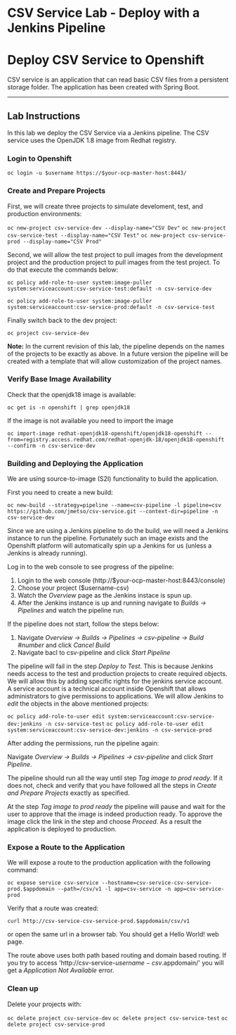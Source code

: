 # CSV Service Lab - Deploy with a Jenkins Pipeline

#  Deploy CSV Service to Openshift

CSV service is an application that can read basic CSV files from a persistent
storage folder. The application has been created with Spring Boot.

---

## Lab Instructions

In this lab we deploy the CSV Service via a Jenkins pipeline. The CSV service uses
the OpenJDK 1.8 image from Redhat registry.

### Login to Openshift

`oc login -u $username https://$your-ocp-master-host:8443/`

### Create and Prepare Projects

First, we will create three projects to simulate develoment, test, and production
environments:

`oc new-project csv-service-dev --display-name="CSV Dev"`
`oc new-project csv-service-test --display-name="CSV Test"`
`oc new-project csv-service-prod --display-name="CSV Prod"`

Second, we will allow the test project to pull images from the development project
and the production project to pull images from the test project. To do that execute
the commands below:

`oc policy add-role-to-user system:image-puller system:serviceaccount:csv-service-test:default -n csv-service-dev`

`oc policy add-role-to-user system:image-puller system:serviceaccount:csv-service-prod:default -n csv-service-test`


Finally switch back to the dev project:

`oc project csv-service-dev`

__Note:__ In the current revision of this lab, the pipeline depends on the names
of the projects to be exactly as above. In a future version the pipeline will be
created with a template that will allow customization of the project names.

### Verify Base Image Availability

Check that the openjdk18 image is available:

`oc get is -n openshift | grep openjdk18`

If the image is not available you need to import the image

`oc import-image redhat-openjdk18-openshift/openjdk18-openshift --from=registry.access.redhat.com/redhat-openjdk-18/openjdk18-openshift --confirm -n csv-service-dev`


### Building and Deploying the Application

We are using source-to-image (S2I) functionality to build the application.

First you need to create a new build:

`oc new-build --strategy=pipeline --name=csv-pipeline -l pipeline=csv https://github.com/jmetso/csv-service.git --context-dir=pipeline -n csv-service-dev`

Since we are using a Jenkins pipeline to do the build, we will need a Jenkins instance
to run the pipeline. Fortunately such an image exists and the Openshift platform
will automatically spin up a Jenkins for us (unless a Jenkins is already running).

Log in to the web console to see progress of the pipeline:
1. Login to the web console (http://$your-ocp-master-host:8443/console)
2. Choose your project ($username-csv)
3. Watch the _Overview_ page as the Jenkins instace is spun up.
4. After the Jenkins instance is up and running navigate to _Builds -> Pipelines_ and watch the pipeline run.

If the pipeline does not start, follow the steps below:
1. Navigate _Overview -> Builds -> Pipelines -> csv-pipeline -> Build #number_ and click _Cancel Build_
2. Navigate bacl to csv-pipeline and click _Start Pipeline_

The pipeline will fail in the step _Deploy to Test_. This is because Jenkins
needs access to the test and  production projects to create required objects.
We will allow this by adding specific rights for the jenkins service account. A
service account is a technical account inside Openshift that allows administrators
to give permissions to applications. We will allow Jenkins to _edit_ the objects in
the above mentioned projects:

`oc policy add-role-to-user edit system:serviceaccount:csv-service-dev:jenkins -n csv-service-test`
`oc policy add-role-to-user edit system:serviceaccount:csv-service-dev:jenkins -n csv-service-prod`

After adding the permissions, run the pipeline again:

Navigate _Overview -> Builds -> Pipelines -> csv-pipeline_ and click _Start Pipeline_.

The pipeline should run all the way until step _Tag image to prod ready_. If it
does not, check and verify that you have followed all the steps in *Create and Prepare Projects*
exactly as specified.

At the step _Tag image to prod ready_ the pipeline will pause and wait for the
user to approve that the image is indeed production ready. To approve the image
click the link in the step and choose _Proceed_. As a result the application is
deployed to production.

### Expose a Route to the Application

We will expose a route to the production application with the following command:

`oc expose service csv-service --hostname=csv-service-csv-service-prod.$appdomain --path=/csv/v1 -l app=csv-service -n app=csv-service-prod`

Verify that a route was created:

`curl http://csv-service-csv-service-prod.$appdomain/csv/v1`

or open the same url in a browser tab. You should get a Hello World! web page.

The route above uses both path based routing and domain based routing. If you try
to access 'http://csv-service-$username-csv.$appdomain/' you will get a _Application Not Available_ error.

### Clean up

Delete your projects with:

`oc delete project csv-service-dev`
`oc delete project csv-service-test`
`oc delete project csv-service-prod`
